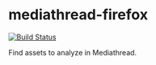 # mediathread-firefox

[![Build Status](https://travis-ci.org/ccnmtl/mediathread-firefox.svg?branch=master)](https://travis-ci.org/ccnmtl/mediathread-firefox)

Find assets to analyze in Mediathread.
